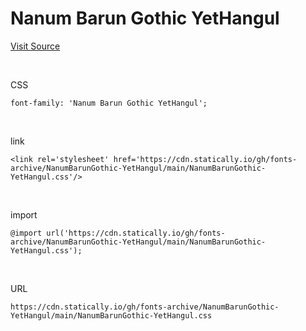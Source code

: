 # Nanum Barun Gothic YetHangul

[Visit Source](https://hangeul.naver.com/font)

&nbsp;

CSS

```
font-family: 'Nanum Barun Gothic YetHangul';
```

&nbsp;

link

```
<link rel='stylesheet' href='https://cdn.statically.io/gh/fonts-archive/NanumBarunGothic-YetHangul/main/NanumBarunGothic-YetHangul.css'/>
```

&nbsp;

import

```
@import url('https://cdn.statically.io/gh/fonts-archive/NanumBarunGothic-YetHangul/main/NanumBarunGothic-YetHangul.css');
```

&nbsp;

URL

```
https://cdn.statically.io/gh/fonts-archive/NanumBarunGothic-YetHangul/main/NanumBarunGothic-YetHangul.css
```
